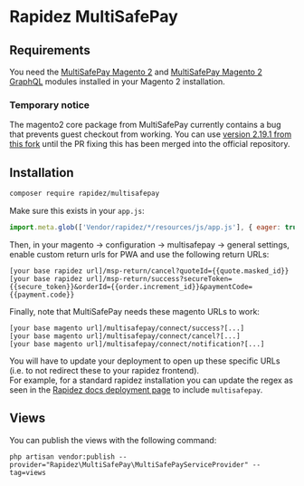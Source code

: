 # Rapidez MultiSafePay

## Requirements

You need the [MultiSafePay Magento 2](https://github.com/MultiSafepay/Magento2) and [MultiSafePay Magento 2 GraphQL](https://github.com/MultiSafepay/magento2-graphql) modules installed in your Magento 2 installation.

### Temporary notice

The magento2 core package from MultiSafePay currently contains a bug that prevents guest checkout from working. You can use [version 2.19.1 from this fork](https://github.com/Jade-GG/magento2-core) until the PR fixing this has been merged into the official repository.

## Installation

```bash
composer require rapidez/multisafepay
```

Make sure this exists in your `app.js`:
```js
import.meta.glob(['Vendor/rapidez/*/resources/js/app.js'], { eager: true });
```

Then, in your magento -> configuration -> multisafepay -> general settings, enable custom return urls for PWA and use the following return URLs:

```
[your base rapidez url]/msp-return/cancel?quoteId={{quote.masked_id}}
[your base rapidez url]/msp-return/success?secureToken={{secure_token}}&orderId={{order.increment_id}}&paymentCode={{payment.code}}
```

Finally, note that MultiSafePay needs these magento URLs to work:

```
[your base magento url]/multisafepay/connect/success?[...]
[your base magento url]/multisafepay/connect/cancel?[...]
[your base magento url]/multisafepay/connect/notification?[...]
```

You will have to update your deployment to open up these specific URLs (i.e. to not redirect these to your rapidez frontend).  
For example, for a standard rapidez installation you can update the regex as seen in the [Rapidez docs deployment page](https://docs.rapidez.io/0.x/deployment.html#redirecting-magento-to-rapidez) to include `multisafepay`.

## Views

You can publish the views with the following command:

```
php artisan vendor:publish --provider="Rapidez\MultiSafePay\MultiSafePayServiceProvider" --tag=views
```
